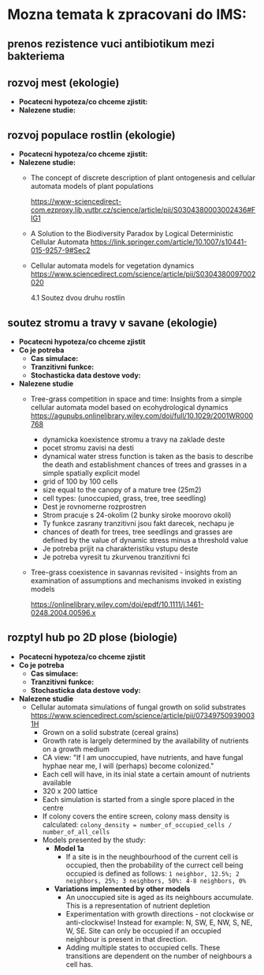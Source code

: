 # Mozna temata k zpracovani do IMS:

## prenos rezistence vuci antibiotikum mezi bakteriema
## rozvoj mest (ekologie)
-  **Pocatecni hypoteza/co chceme zjistit:** 
-  **Nalezene studie:** 

## rozvoj populace rostlin (ekologie)
-  **Pocatecni hypoteza/co chceme zjistit:** 
-  **Nalezene studie:** 
    - The concept of discrete description of plant ontogenesis and      cellular automata models of plant populations

        https://www-sciencedirect-com.ezproxy.lib.vutbr.cz/science/article/pii/S0304380003002436#FIG1

    - A Solution to the Biodiversity Paradox by Logical Deterministic   Cellular Automata
        https://link.springer.com/article/10.1007/s10441-015-9257-9#Sec2

    - Cellular automata models for vegetation dynamics
        https://www.sciencedirect.com/science/article/pii/S0304380097002020

        4.1 Soutez dvou druhu rostlin

## soutez stromu a travy v savane (ekologie)
-  **Pocatecni hypoteza/co chceme zjistit** 
-  **Co je potreba**
    - **Cas simulace:**
    - **Tranzitivni funkce:**
    - **Stochasticka data destove vody:**
-  **Nalezene studie**
    - Tree-grass competition in space and time: Insights from a simple cellular automata model based on ecohydrological dynamics
    https://agupubs.onlinelibrary.wiley.com/doi/full/10.1029/2001WR000768
        - dynamicka koexistence stromu a travy na zaklade deste
        - pocet stromu zavisi na desti
        - dynamical water stress function is taken as the basis to describe the death and establishment chances of trees and grasses in a simple spatially explicit model
        - grid of 100 by 100 cells
        - size equal to the canopy of a mature tree (25m2)
        - cell types: (unoccupied, grass, tree, tree seedling)
        - Dest je rovnomerne rozprostren
        - Strom pracuje s 24-okolim (2 bunky siroke moorovo okoli)
        - Ty funkce zasrany tranzitivni jsou fakt darecek, nechapu je
        - chances of death for trees, tree seedlings and grasses are defined by the value of dynamic stress minus a threshold value
        - Je potreba prijit na charakteristiku vstupu deste
        - Je potreba vyresit tu zkurvenou tranzitivni fci
    - Tree-grass coexistence in savannas revisited - insights from an     examination of assumptions and mechanisms invoked in existing models
    
        https://onlinelibrary.wiley.com/doi/epdf/10.1111/j.1461-0248.2004.00596.x
## rozptyl hub po 2D plose (biologie)
-  **Pocatecni hypoteza/co chceme zjistit** 
-  **Co je potreba**
    - **Cas simulace:**
    - **Tranzitivni funkce:**
    - **Stochasticka data destove vody:**
-  **Nalezene studie**
    - Cellular automata simulations of fungal growth on solid substrates
        https://www.sciencedirect.com/science/article/pii/073497509390031H
        - Grown on a solid substrate (cereal grains)
        - Growth rate is largely determined by the availability of nutrients on a growth medium
        - CA view: "If I am unoccupied, have nutrients, and have
            fungal hyphae near me, I will (perhaps) become colonized."
        - Each cell will have, in its inial state a certain amount of nutrients available
        - 320 x 200 lattice
        - Each simulation is started from a single spore placed in the centre
        - If colony covers the entire screen, colony mass density is calculated: `colony_density = number_of_occupied_cells / number_of_all_cells`
        - Models presented by the study:
          - **Model 1a**
            - If a site is in the neughbourhood of the current cell is occupied, then the probability of the currect cell being occupied is defined as follows: `1 neighbor, 12.5%; 2 neighbors, 25%; 3 neighbors, 50%: 4-8 neighbors, 0%`
          - **Variations implemented by other models**
            - An unoccupied site is aged as its neighbours accumulate. This is a representation of nutrient depletion 
            - Experimentation with growth directions - not clockwise or anti-clockwise! Instead for example: N, SW, E, NW, S, NE, W, SE. Site can only be occupied if an occupied neighbour is present in that direction.
            - Adding multiple states to occupied cells. These transitions are dependent on the number of neighbours a cell has.